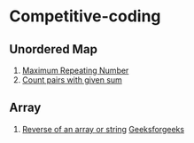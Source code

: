# Competitive-coding

## Unordered Map
1. <a href="https://practice.geeksforgeeks.org/problems/maximum-repeating-number4858/1#">Maximum Repeating Number</a>
2. <a href="https://practice.geeksforgeeks.org/problems/count-pairs-with-given-sum5022/1#">Count pairs with given sum</a>

## Array
1. <a href="https://practice.geeksforgeeks.org/problems/reverse-a-string/1">Reverse of an array or string</a>
   <a href="https://www.geeksforgeeks.org/write-a-program-to-reverse-an-array-or-string/">Geeksforgeeks</a>


